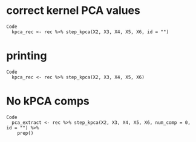 # correct kernel PCA values

    Code
      kpca_rec <- rec %>% step_kpca(X2, X3, X4, X5, X6, id = "")

# printing

    Code
      kpca_rec <- rec %>% step_kpca(X2, X3, X4, X5, X6)

# No kPCA comps

    Code
      pca_extract <- rec %>% step_kpca(X2, X3, X4, X5, X6, num_comp = 0, id = "") %>%
        prep()

